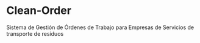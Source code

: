 # Clean-Order
Sistema de Gestión de Órdenes de Trabajo para Empresas de Servicios de transporte de residuos

